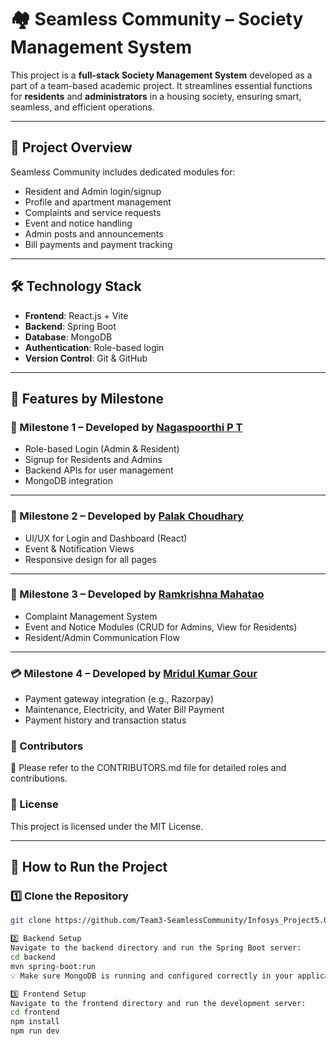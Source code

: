 # 🏘️ Seamless Community – Society Management System

This project is a **full-stack Society Management System** developed as a part of a team-based academic project. 
It streamlines essential functions for **residents** and **administrators** in a housing society, ensuring smart, seamless, and efficient operations.

---

## 📖 Project Overview

Seamless Community includes dedicated modules for:

- Resident and Admin login/signup
- Profile and apartment management
- Complaints and service requests
- Event and notice handling
- Admin posts and announcements
- Bill payments and payment tracking

---

## 🛠️ Technology Stack

- **Frontend**: React.js + Vite
- **Backend**: Spring Boot
- **Database**: MongoDB
- **Authentication**: Role-based login
- **Version Control**: Git & GitHub

---

## 🎯 Features by Milestone

### 🧩 Milestone 1 – Developed by [Nagaspoorthi P T](https://github.com/NagaspoorthiPT)
- Role-based Login (Admin & Resident)
- Signup for Residents and Admins
- Backend APIs for user management
- MongoDB integration

---

### 🎨 Milestone 2 – Developed by [Palak Choudhary](https://github.com/palak2564)
- UI/UX for Login and Dashboard (React)
- Event & Notification Views
- Responsive design for all pages

---

### 🔧 Milestone 3 – Developed by [Ramkrishna Mahatao](https://github.com/ramkrishna115)
- Complaint Management System
- Event and Notice Modules (CRUD for Admins, View for Residents)
- Resident/Admin Communication Flow

---

### 💳 Milestone 4 – Developed by [Mridul Kumar Gour](https://github.com/Mridul-Gour)
- Payment gateway integration (e.g., Razorpay)
- Maintenance, Electricity, and Water Bill Payment
- Payment history and transaction status

### 👥 Contributors
📄 Please refer to the CONTRIBUTORS.md file for detailed roles and contributions.

### 📄 License
This project is licensed under the MIT License.

---

## 🚀 How to Run the Project

### 1️⃣ Clone the Repository

```bash
git clone https://github.com/Team3-SeamlessCommunity/Infosys_Project5.0.git

2️⃣ Backend Setup
Navigate to the backend directory and run the Spring Boot server:
cd backend
mvn spring-boot:run
💡 Make sure MongoDB is running and configured correctly in your application.properties file.

3️⃣ Frontend Setup
Navigate to the frontend directory and run the development server:
cd frontend
npm install
npm run dev
